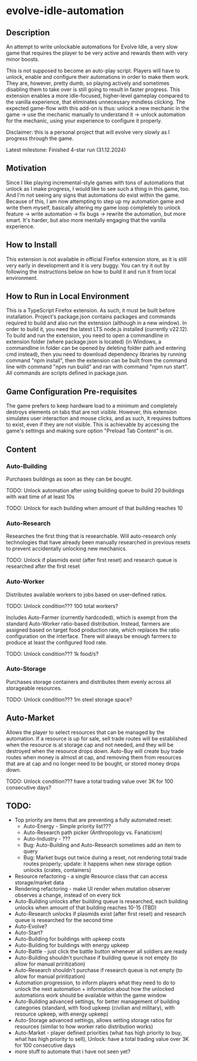 # evolve-idle-automation
## Description
An attempt to write unlockable automations for Evolve Idle, a very slow game that requires the player to be very active and rewards them with very minor boosts.

This is not supposed to become an auto-play script. Players will have to unlock, enable and configure their automations in order to make them work. They are, however, pretty dumb, so playing actively and sometimes disabling them to take over is still going to result in faster progress. This extension enables a more idle-focused,  higher-level gameplay compared to the vanilla experience, that eliminates unnecessary mindless clicking. The expected game-flow with this add-on is thus: unlock a new mechanic in the game -> use the mechanic manually to understand it -> unlock automation for the mechanic, using your experience to configure it properly.

Disclaimer: this is a personal project that will evolve very slowly as I progress through the game. 

Latest milestone: Finished 4-star run (31.12.2024)

## Motivation
Since I like playing incremental-style games with tons of automations that unlock as I make progress, I would like to see such a thing in this game, too. And I'm not seeing any signs that automations do exist within the game. Because of this, I am now attempting to step up my automation game and write them myself, basically altering my game loop completely to unlock feature -> write automation -> fix bugs -> rewrite the automation, but more smart. It's harder, but also more mentally engaging that the vanilla experience.

## How to Install
This extension is not available in official Firefox extension store, as it is still very early in development and it is very buggy. You can try it out by following the instructions below on how to build it and run it from local environment.

## How to Run in Local Environment
This is a TypeScript Firefox extension. As such, it must be built before installation.
Project's package.json contains packages and commands required to build and also run the extension (although in a new window). In order to build it, you need the latest LTS node.js installed (currently v22.12).
To build and run the extension, you need to open a commandline in extension folder (where package.json is located) (in Windows, a commandline in folder can be opened by deleting folder path and entering cmd instead), then you need to download dependency libraries by running command "npm install", then the extension can be built from the command line with command "npm run build" and ran with command "npm run start". All commands are scripts defined in package.json.

## Game Configuration Pre-requisites
The game prefers to keep hardware load to a minimum and completely destroys elements on tabs that are not visible. However, this extension simulates user interaction and mouse clicks, and as such, it requires buttons to exist, even if they are not visible. This is achievable by accessing the game's settings and making sure option "Preload Tab Content" is on.

## Content
### Auto-Building
Purchases buildings as soon as they can be bought.

TODO: Unlock automation after using building queue to build 20 buildings with wait time of at least 10s

TODO: Unlock for each building when amount of that building reaches 10

### Auto-Research
Researches the first thing that is researchable. Will auto-research only technologies that have already been manually researched in previous resets to prevent accidentally unlocking new mechanics.

TODO: Unlock if plasmids exist (after first reset) and research queue is researched after the first reset

### Auto-Worker
Distributes available workers to jobs based on user-defined ratios.

TODO: Unlock condition??? 100 total workers?

Includes Auto-Farmer (currently hardcoded), which is exempt from the standard Auto-Worker ratio-based distribution. Instead, farmers are assigned based on target food production rate, which replaces the ratio configuration on the interface. There will always be enough farmers to produce at least the configured food rate.

TODO: Unlock condition??? 1k food/s?

### Auto-Storage
Purchases storage containers and distributes them evenly across all storageable resources.

TODO: Unlock condition??? 1m steel storage space?

## Auto-Market
Allows the player to select resources that can be managed by the automation. If a resource is up for sale, sell trade routes will be established when the resource is at storage cap and not needed, and they will be destroyed when the resource drops down. Auto-Buy will create buy trade routes when money is almost at cap, and removing them from resources that are at cap and no longer need to be bought, or stored money drops down.

TODO: Unlock condition??? have a total trading value over 3K for 100 consecutive days?

## TODO:
- Top priority are items that are preventing a fully automated reset:
  - Auto-Energy - Simple priority list???
  - Auto-Research path picker (Anthropology vs. Fanaticism)
  - Auto-Industry - ???
  - Bug: Auto-Building and Auto-Research sometimes add an item to query
  - Bug: Market bugs out twice during a reset, not rendering total trade routes properly; update: it happens when new storage option unlocks (crates, containers)
- Resource refactoring - a single Resource class that can access storage/market data
- Rendering refactoring - make UI render when mutation observer observes a change, instead of on every tick
- Auto-Building unlocks after building queue is researched, each building unlocks when amount of that building reaches 10-15 (TBD)
- Auto-Research unlocks if plasmids exist (after first reset) and research queue is researched for the second time
- Auto-Evolve?
- Auto-Start?
- Auto-Building for buildings with upkeep costs
- Auto-Building for buildings with energy upkeep
- Auto-Battle - just click the battle button whenever all soldiers are ready
- Auto-Building shouldn't purchase if building queue is not empty (to allow for manual priritization)
- Auto-Research shouldn't purchase if research queue is not empty (to allow for manual priritization)
- Automation progression, to inform players what they need to do to unlock the next automation + information about how the unlocked automations work should be available within the game window
- Auto-Building advanced settings, for better management of building categories (standard, with food upkeep (civilian and military), with resource upkeep, with energy upkeep)
- Auto-Storage advanced settings, allows setting storage ratios for resources (similar to how worker ratio distribution works)
- Auto-Market - player defined priorities (what has high priority to buy, what has high priority to sell), Unlock: have a total trading value over 3K for 100 consecutive days
- more stuff to automate that i have not seen yet?